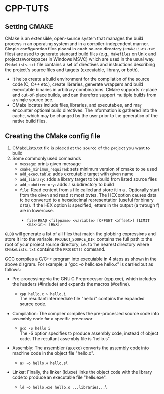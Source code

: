 # CPP-TUTS

## Setting CMAKE

CMake is an extensible, open-source system that manages the build process in an operating system and in a compiler-independent manner. Simple configuration files placed in each source directory (```CMakeLists.txt``` files) are used to generate standard build files (e.g., ```Makefiles``` on Unix and projects/workspaces in Windows MSVC) which are used in the usual way. ```CMakeLists.txt``` file contains a set of directives and instructions describing the project's source files and targets (executable, library, or both).

* It helps create a build environment for the compilation of the source code (C, C++ etc.), create libraries, generate wrappers and build executable binaries in arbitrary combinations. CMake supports in-place and out-of-place builds, and can therefore support multiple builds from a single source tree.
* CMake locates include files, libraries, and executables, and may encounter optional build directives. The information is gathered into the cache, which may be changed by the user prior to the generation of the native build files.

## Creating the CMake config file

1. CMakeLists.txt file is placed at the source of the project you want to build.
2. Some commonly used commands
    * ```message```: prints given message
    * ```cmake_minimum_required```: sets minimum version of cmake to be used
    * ```add_executable```: adds executable target with given name
    * ```add_library```: adds a library target to be build from listed source files
    * ```add_subdirectory```: adds a subdirectory to build
    * ```file```: Read content from a file called <filename> and store it in a <variable>. Optionally start from the given <offset> and read at most <max-in> bytes. The HEX option causes data to be converted to a hexadecimal representation (useful for binary data). If the HEX option is specified, letters in the output (a through f) are in lowercase.
       * ```file(READ <filename> <variable> [OFFSET <offset>] [LIMIT <max-in>] [HEX])```

```GLOB``` will generate a list of all files that match the globbing expressions and store it into the variable. 
```PROJECT_SOURCE_DIR```: contains the full path to the root of your project source directory, i.e. to the nearest directory where ```CMakeLists.txt``` contains the ```PROJECT()``` command.

GCC compiles a C/C++ program into executable in 4 steps as shown in the above diagram. For example, a "gcc -o hello.exe hello.c" is carried out as follows:

* Pre-processing: via the GNU C Preprocessor (cpp.exe), which includes the headers (#include) and expands the macros (#define).
   * ```cpp hello.c > hello.i```\
The resultant intermediate file "hello.i" contains the expanded source code.

* Compilation: The compiler compiles the pre-processed source code into assembly code for a specific processor.
   * ```gcc -S hello.i```\
The -S option specifies to produce assembly code, instead of object code. The resultant assembly file is "hello.s".

* Assembly: The assembler (as.exe) converts the assembly code into machine code in the object file "hello.o".
   * ```as -o hello.o hello.s```\

*  Linker: Finally, the linker (ld.exe) links the object code with the library code to produce an executable file "hello.exe".
   * ```ld -o hello.exe hello.o ...libraries...```\
